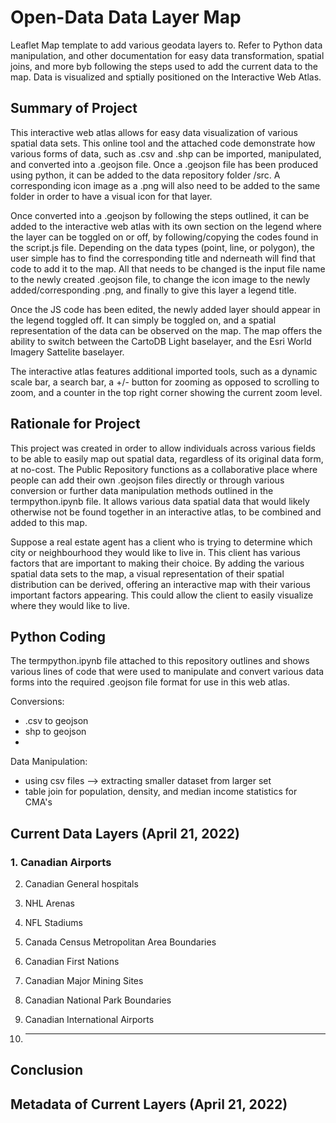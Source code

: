 # Open-Data Data Layer Map
Leaflet Map template to add various geodata layers to. Refer to Python data manipulation, and other documentation for easy data transformation, spatial joins, and more byb following the steps used to add the current data to the map. Data is visualized and sptially positioned on the Interactive Web Atlas. 

## Summary of Project
This interactive web atlas allows for easy data visualization of various spatial data sets. This online tool and the attached code demonstrate how various forms of data, such as .csv and .shp can be imported, manipulated, and converted into a .geojson file. Once a .geojson file has been produced using python, it can be added to the data repository folder /src. A corresponding icon image as a .png will also need to be added to the same folder in order to have a visual icon for that layer. 

Once converted into a .geojson by following the steps outlined, it can be added to the interactive web atlas with its own section on the legend where the layer can be toggled on or off, by following/copying the codes found in the script.js file. Depending on the data types (point, line, or polygon), the user simple has to find the corresponding title and nderneath will find that code to add it to the map. All that needs to be changed is the input file name to the newly created .geojson file, to change the icon image to the newly added/corresponding .png, and finally to give this layer a legend title.

Once the JS code has been edited, the newly added layer should appear in the legend toggled off. It can simply be toggled on, and a spatial representation of the data can be observed on the map. The map offers the ability to switch between the CartoDB Light baselayer, and the Esri World Imagery Sattelite baselayer.

The interactive atlas features additional imported tools, such as a dynamic scale bar, a search bar, a +/- button for zooming as opposed to scrolling to zoom, and a counter in the top right corner showing the current zoom level.

## Rationale for Project
This project was created in order to allow individuals across various fields to be able to easily map out spatial data, regardless of its original data form, at no-cost. The Public Repository functions as a collaborative place where people can add their own .geojson files directly or through various conversion or further data manipulation methods outlined in the termpython.ipynb file. It allows various data spatial data that would likely otherwise not be found together in an interactive atlas, to be combined and added to this map. 

Suppose a real estate agent has a client who is trying to determine which city or neighbourhood they would like to live in. This client has various factors that are important to making their choice. By adding the various spatial data sets to the map, a visual representation of their spatial distribution can be derived, offering an interactive map with their various important factors appearing. This could allow the client to easily visualize where they would like to live.

## Python Coding
The termpython.ipynb file attached to this repository outlines and shows various lines of code that were used to manipulate and convert various data forms into the required .geojson file format for use in this web atlas. 

Conversions:
- .csv to geojson
- shp to geojson
- 

Data Manipulation:
- using csv files --> extracting smaller dataset from larger set
- table join for population, density, and median income statistics for CMA's

## Current Data Layers (April 21, 2022)
### 1. Canadian Airports


2. Canadian General hospitals

3. NHL Arenas

4. NFL Stadiums

5. Canada Census Metropolitan Area Boundaries

6. Canadian First Nations 

7. Canadian Major Mining Sites

8. Canadian National Park Boundaries

9. Canadian International Airports

10. ***


## Conclusion

## Metadata of Current Layers (April 21, 2022)


